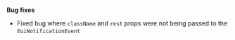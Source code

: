 **Bug fixes**

- Fixed bug where `className` and `rest` props were not being passed to the `EuiNotificationEvent`
